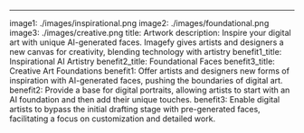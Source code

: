 ---

image1: ./images/inspirational.png
image2: ./images/foundational.png
image3: ./images/creative.png
title: Artwork
description: Inspire your digital art with unique AI-generated faces. Imagefy gives artists and designers a new canvas for creativity, blending technology with artistry
benefit1_title: Inspirational AI Artistry
benefit2_title: Foundational Faces
benefit3_title: Creative Art Foundations
benefit1: Offer artists and designers new forms of inspiration with AI-generated faces, pushing the boundaries of digital art.
benefit2: Provide a base for digital portraits, allowing artists to start with an AI foundation and then add their unique touches.
benefit3: Enable digital artists to bypass the initial drafting stage with pre-generated faces, facilitating a focus on customization and detailed work.
